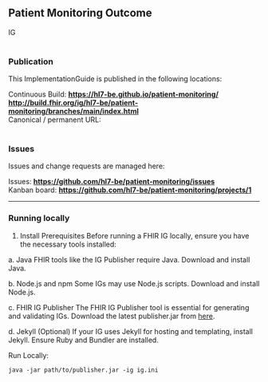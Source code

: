 ## Patient Monitoring Outcome

IG
<br> </br>

###

### Publication

This ImplementationGuide is published in the following locations:

Continuous Build:
**https://hl7-be.github.io/patient-monitoring/**  
**http://build.fhir.org/ig/hl7-be/patient-monitoring/branches/main/index.html**  
Canonical / permanent URL:
<br> </br>

### Issues

Issues and change requests are managed here:

Issues: **https://github.com/hl7-be/patient-monitoring/issues**  
Kanban board: **https://github.com/hl7-be/patient-monitoring/projects/1**

---

### Running locally

1. Install Prerequisites
   Before running a FHIR IG locally, ensure you have the necessary tools installed:

a. Java
FHIR tools like the IG Publisher require Java. Download and install Java.

b. Node.js and npm
Some IGs may use Node.js scripts. Download and install Node.js.

c. FHIR IG Publisher
The FHIR IG Publisher tool is essential for generating and validating IGs. Download the latest publisher.jar from [here](https://github.com/HL7/fhir-ig-publisher/releases).

d. Jekyll (Optional)
If your IG uses Jekyll for hosting and templating, install Jekyll. Ensure Ruby and Bundler are installed.

Run Locally:

```
java -jar path/to/publisher.jar -ig ig.ini
```
